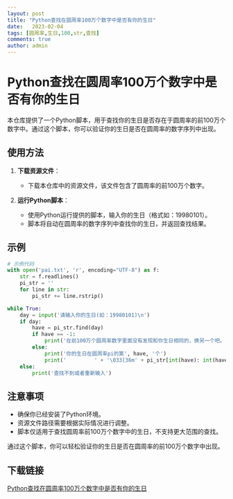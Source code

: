 ```yaml
---
layout: post
title: "Python查找在圆周率100万个数字中是否有你的生日"
date:   2023-02-04
tags: [圆周率,生日,100,str,查找]
comments: true
author: admin
---
```

# Python查找在圆周率100万个数字中是否有你的生日

本仓库提供了一个Python脚本，用于查找你的生日是否存在于圆周率的前100万个数字中。通过这个脚本，你可以验证你的生日是否在圆周率的数字序列中出现。

## 使用方法

1. **下载资源文件**：
   - 下载本仓库中的资源文件，该文件包含了圆周率的前100万个数字。

2. **运行Python脚本**：
   - 使用Python运行提供的脚本，输入你的生日（格式如：19980101）。
   - 脚本将自动在圆周率的数字序列中查找你的生日，并返回查找结果。

## 示例

```python
# 示例代码
with open('pai.txt', 'r', encoding="UTF-8") as f:
    str = f.readlines()
    pi_str = ''
    for line in str:
        pi_str += line.rstrip()

while True:
    day = input('请输入你的生日(如：19980101)\n')
    if day:
        have = pi_str.find(day)
        if have == -1:
            print('在前100万个圆周率数字里面没有发现和你生日相同的，换另一个吧。')
        else:
            print('你的生日在圆周率pi的第', have, '个')
            print('         ' + '\033[36m' + pi_str[int(have): int(have) + len(day)] + '\033[0m' + pi_str[int(have) + len(day): (int(have) + len(day) + 6)] + '         ')
    else:
        print('查找不到或者重新输入')
```

## 注意事项

- 确保你已经安装了Python环境。
- 资源文件路径需要根据实际情况进行调整。
- 脚本仅适用于查找圆周率前100万个数字中的生日，不支持更大范围的查找。

通过这个脚本，你可以轻松验证你的生日是否在圆周率的前100万个数字中出现。

## 下载链接

[Python查找在圆周率100万个数字中是否有你的生日](https://pan.quark.cn/s/c9118f3b77dd)